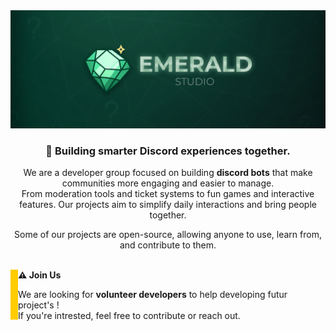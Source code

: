 <div align="center">
  <img src="/emerald_banner.jpg" alt="Kwizerald Banner"/>
  <h3>🍃 Building smarter Discord experiences together.</h3>
  <p>
    We are a developer group focused on building <b>discord bots</b> that make communities more engaging and easier to manage.<br>
    From moderation tools and ticket systems to fun games and interactive features. Our projects aim to simplify daily interactions and bring people together.
  </p>
  <p>
    Some of our projects are open-source, allowing anyone to use, learn from, and contribute to them.
  </p>
</div>
<br>
<div>
  <img src="vertical-bar.svg" width="12" height="80" align="left" alt=""/>
  <b>⚠️ Join Us</b>
  <p>
    We are looking for <b>volunteer developers</b> to help developing futur project's !<br>
    If you're intrested, feel free to contribute or reach out.
  </p>
</div>
